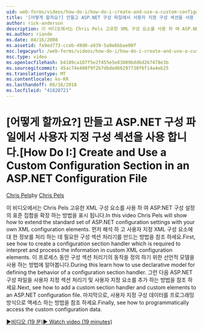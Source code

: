 ```yaml
---
uid: web-forms/videos/how-do-i/how-do-i-create-and-use-a-custom-configuration-section-in-an-aspnet-configuration-file
title: '[어떻게 할까요?] 만들고 ASP.NET 구성 파일에서 사용자 지정 구성 섹션을 사용 합니다. | Microsoft Docs'
author: rick-anderson
description: 이 비디오에서는 Chris Pels 고유한 XML 구성 요소를 사용 하 여 ASP.NET 구성 설정의 표준 집합을 확장 하는 방법을 표시 됩니다. 먼저 참조 하는 방법을 하는 중...
ms.author: riande
ms.date: 04/16/2008
ms.assetid: fa9ed773-cceb-49d0-a939-5a9e6bbae00f
msc.legacyurl: /web-forms/videos/how-do-i/how-do-i-create-and-use-a-custom-configuration-section-in-an-aspnet-configuration-file
msc.type: video
ms.openlocfilehash: b4189ca107f5e2f455e5e83809bdd6d267478e3b
ms.sourcegitcommit: 45ac74e400f9f2b7dbded66297730f6f14a4eb25
ms.translationtype: MT
ms.contentlocale: ko-KR
ms.lasthandoff: 08/16/2018
ms.locfileid: "41828721"
---
```

<a name="how-do-i-create-and-use-a-custom-configuration-section-in-an-aspnet-configuration-file"></a><span data-ttu-id="2575d-104">[어떻게 할까요?] 만들고 ASP.NET 구성 파일에서 사용자 지정 구성 섹션을 사용 합니다.</span><span class="sxs-lookup"><span data-stu-id="2575d-104">[How Do I:] Create and Use a Custom Configuration Section in an ASP.NET Configuration File</span></span>
====================
<span data-ttu-id="2575d-105">[Chris Pels](https://twitter.com/chrispels)</span><span class="sxs-lookup"><span data-stu-id="2575d-105">by [Chris Pels](https://twitter.com/chrispels)</span></span>

<span data-ttu-id="2575d-106">이 비디오에서는 Chris Pels 고유한 XML 구성 요소를 사용 하 여 ASP.NET 구성 설정의 표준 집합을 확장 하는 방법을 표시 됩니다.</span><span class="sxs-lookup"><span data-stu-id="2575d-106">In this video Chris Pels will show how to extend the standard set of ASP.NET configuration settings with your own XML configuration elements.</span></span> <span data-ttu-id="2575d-107">먼저 해석 하 고 사용자 지정 XML 구성 요소에 대 한 정보를 처리 하는 데 필요한 구성 섹션 처리기를 만드는 방법을 참조 하세요.</span><span class="sxs-lookup"><span data-stu-id="2575d-107">First, see how to create a configuration section handler which is required to interpret and process the information in custom XML configuration elements.</span></span> <span data-ttu-id="2575d-108">이 프로세스 동안 구성 섹션 처리기의 동작을 정의 하기 위한 선언적 모델을 사용 하는 방법에 알아봅니다.</span><span class="sxs-lookup"><span data-stu-id="2575d-108">During this learn how to use declarative model for defining the behavior of a configuration section handler.</span></span> <span data-ttu-id="2575d-109">그런 다음 ASP.NET 구성 파일을 사용자 지정 섹션 처리기 및 사용자 지정 요소를 추가 하는 방법을 참조 하세요.</span><span class="sxs-lookup"><span data-stu-id="2575d-109">Next, see how to add a custom section handler and custom elements to an ASP.NET configuration file.</span></span> <span data-ttu-id="2575d-110">마지막으로, 사용자 지정 구성 데이터를 프로그래밍 방식으로 액세스 하는 방법을 참조 하세요.</span><span class="sxs-lookup"><span data-stu-id="2575d-110">Finally, see how to programmatically access the custom configuration data.</span></span>

[<span data-ttu-id="2575d-111">&#9654;비디오 (19 분)</span><span class="sxs-lookup"><span data-stu-id="2575d-111">&#9654; Watch video (19 minutes)</span></span>](https://channel9.msdn.com/Blogs/ASP-NET-Site-Videos/how-do-i-create-and-use-a-custom-configuration-section-in-an-aspnet-configuration-file)
